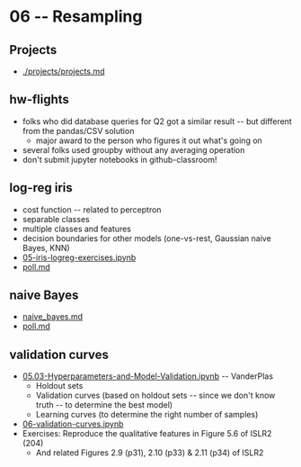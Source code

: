 
# 06 -- Resampling

## Projects

* [./projects/projects.md](./projects/projects.md)

## hw-flights

* folks who did database queries for Q2 got a similar result -- but different from the pandas/CSV solution
  * major award to the person who figures it out what's going on
* several folks used groupby without any averaging operation 
* don't submit jupyter notebooks in github-classroom!

## log-reg iris

* cost function -- related to perceptron
* separable classes
* multiple classes and features
* decision boundaries for other models (one-vs-rest, Gaussian naive Bayes, KNN)
* [05-iris-logreg-exercises.ipynb](https://colab.research.google.com/drive/1r_T4-xAS-ynwwC2T_R9YUdicgkdV5Ihr?usp=sharing)
* [poll.md](poll.md)

## naive Bayes

* [naive_bayes.md](naive_bayes.md)
* [poll.md](poll.md)

## validation curves

* [05.03-Hyperparameters-and-Model-Validation.ipynb](https://github.com/jakevdp/PythonDataScienceHandbook/blob/master/notebooks/05.03-Hyperparameters-and-Model-Validation.ipynb) -- VanderPlas
  * Holdout sets
  * Validation curves (based on holdout sets -- since we don't know truth -- to determine the best model)
  * Learning curves (to determine the right number of samples)
* [06-validation-curves.ipynb](https://colab.research.google.com/drive/18FU3wLaqqDssxz7768dUil-g1bsLTNSk?usp=sharing)
* Exercises: Reproduce the qualitative features in Figure 5.6 of ISLR2 (204)
  * And related Figures 2.9 (p31), 2.10 (p33) & 2.11 (p34) of ISLR2
